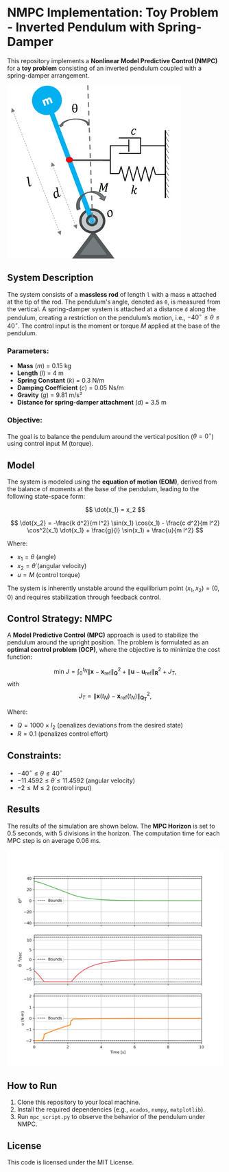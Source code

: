 # NMPC Implementation: Toy Problem - Inverted Pendulum with Spring-Damper

This repository implements a **Nonlinear Model Predictive Control (NMPC)** for a **toy problem** consisting of an inverted pendulum coupled with a spring-damper arrangement.

![System](images/pend.jpg)

## System Description

The system consists of a **massless rod** of length `l` with a mass `m` attached at the tip of the rod. The pendulum's angle, denoted as `θ`, is measured from the vertical. A spring-damper system is attached at a distance `d` along the pendulum, creating a restriction on the pendulum’s motion, i.e., $-40^\circ \leq \theta \leq 40^\circ$. The control input is the moment or torque $M$ applied at the base of the pendulum.

### Parameters:
- **Mass** ($m$) = 0.15 kg
- **Length** ($l$) = 4 m
- **Spring Constant** ($k$) = 0.3 N/m
- **Damping Coefficient** ($c$) = 0.05 Ns/m
- **Gravity** ($g$) = 9.81 m/s²
- **Distance for spring-damper attachment** ($d$) = 3.5 m

### Objective:
The goal is to balance the pendulum around the vertical position ($\theta = 0^\circ$) using control input $M$ (torque). 

## Model

The system is modeled using the **equation of motion (EOM)**, derived from the balance of moments at the base of the pendulum, leading to the following state-space form:

$$
\dot{x_1} = x_2
$$

$$
\dot{x_2} = -\frac{k d^2}{m l^2} \sin(x_1) \cos(x_1) - \frac{c d^2}{m l^2} \cos^2(x_1) \dot{x_1} + \frac{g}{l} \sin(x_1) + \frac{u}{m l^2}
$$

Where:
- $x_1 = \theta$ (angle)
- $x_2 = \dot{\theta}$ (angular velocity)
- $u = M$ (control torque)

The system is inherently unstable around the equilibrium point $(x_1, x_2) = (0, 0)$ and requires stabilization through feedback control.

## Control Strategy: NMPC

A **Model Predictive Control (MPC)** approach is used to stabilize the pendulum around the upright position. The problem is formulated as an **optimal control problem (OCP)**, where the objective is to minimize the cost function:

$$
\text{min  } J = \int_0^{t_N} \left\|\mathbf{x} - \mathbf{x}_{\text{ref}}\right\|_\mathbf{Q}^2 + \left\|\mathbf{u} - \mathbf{u}_{\text{ref}}\right\|_\mathbf{R}^2 +J_T,
$$
with 
$$
J_T= \left\|\mathbf{x}(t_N) - \mathbf{x}_{\text{ref}}(t_N)\right\|^2_\mathbf{Q_T},
$$

Where:
- $Q = 1000 \times I_2$ (penalizes deviations from the desired state)
- $R = 0.1$ (penalizes control effort)

## Constraints:
- $-40^\circ \leq \theta \leq 40^\circ$
- $-11.4592 \leq \dot{\theta} \leq 11.4592$ (angular velocity)
- $-2 \leq M \leq 2$ (control input)

## Results

The results of the simulation are shown below. The **MPC Horizon** is set to 0.5 seconds, with 5 divisions in the horizon. The computation time for each MPC step is on average 0.06 ms.

![Simulation Results](images/output_figure.svg)

## How to Run
1. Clone this repository to your local machine.
2. Install the required dependencies (e.g., `acados`, `numpy`, `matplotlib`).
3. Run `mpc_script.py` to observe the behavior of the pendulum under NMPC.

## License

This code is licensed under the MIT License.
